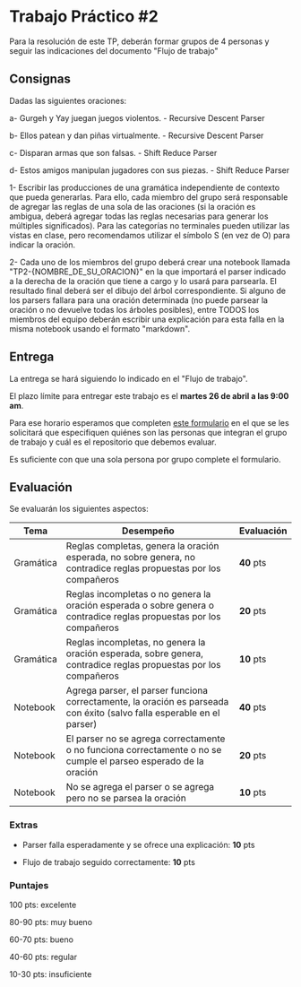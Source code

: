 # Trabajo Práctico #2

Para la resolución de este TP, deberán formar grupos de 4 personas y seguir las indicaciones del documento "Flujo de trabajo"

## Consignas

Dadas las siguientes oraciones:

a- Gurgeh y Yay juegan juegos violentos. - Recursive Descent Parser

b- Ellos patean y dan piñas virtualmente. - Recursive Descent Parser

c- Disparan armas que son falsas. - Shift Reduce Parser

d- Estos amigos manipulan jugadores con sus piezas. - Shift Reduce Parser

1- Escribir las producciones de una gramática independiente de contexto que pueda generarlas. Para ello, cada miembro del grupo será responsable de agregar las reglas de una sola de las oraciones (si la oración es ambigua, deberá agregar todas las reglas necesarias para generar los múltiples significados). Para las categorías no terminales pueden utilizar las vistas en clase, pero recomendamos utilizar el símbolo S (en vez de O) para indicar la oración.

2- Cada uno de los miembros del grupo deberá crear una notebook llamada "TP2-{NOMBRE_DE_SU_ORACION}" en la que importará el parser indicado a la derecha de la oración que tiene a cargo y lo usará para parsearla. El resultado final deberá ser el dibujo del árbol correspondiente. Si alguno de los parsers fallara para una oración determinada (no puede parsear la oración o no devuelve todas los árboles posibles), entre TODOS los miembros del equipo deberán escribir una explicación para esta falla en la misma notebook usando el formato "markdown".

## Entrega

La entrega se hará siguiendo lo indicado en el "Flujo de trabajo". 

El plazo límite para entregar este trabajo es el **martes 26 de abril a las 9:00 am**.

Para ese horario esperamos que completen [este formulario](https://forms.gle/EHqi19bi48UgMth59) en el que se les solicitará que especifiquen quiénes son las personas que integran el grupo de trabajo y cuál es el repositorio que debemos evaluar.

Es suficiente con que una sola persona por grupo complete el formulario.

## Evaluación

Se evaluarán los siguientes aspectos:

| Tema | Desempeño | Evaluación |
|------|-----------|------------|
| Gramática | Reglas completas, genera la oración esperada, no sobre genera, no contradice reglas propuestas por los compañeros | **40** pts |
| Gramática | Reglas incompletas o no genera la oración esperada o sobre genera o contradice reglas propuestas por los compañeros | **20** pts |
|Gramática | Reglas incompletas, no genera la oración esperada, sobre genera, contradice reglas propuestas por los compañeros | **10** pts |
| Notebook | Agrega parser, el parser funciona correctamente, la oración es parseada con éxito (salvo falla esperable en el parser) | **40** pts |
| Notebook | El parser no se agrega correctamente o no funciona correctamente o no se cumple el parseo esperado de la oración | **20** pts |
| Notebook | No se agrega el parser o se agrega pero no se parsea la oración | **10** pts |

### Extras
- Parser falla esperadamente y se ofrece una explicación: **10** pts

- Flujo de trabajo seguido correctamente: **10** pts

### Puntajes

100 pts: excelente

80-90 pts: muy bueno

60-70 pts: bueno

40-60 pts: regular

10-30 pts: insuficiente




